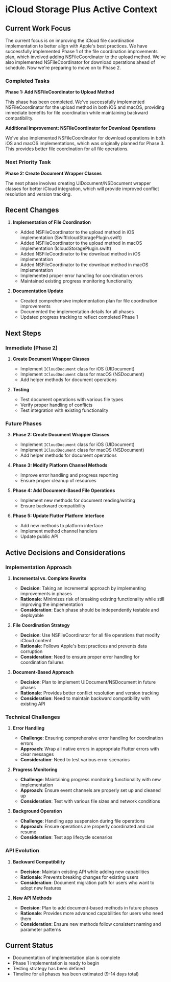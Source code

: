 # iCloud Storage Plus Active Context

## Current Work Focus

The current focus is on improving the iCloud file coordination implementation to better align with Apple's best practices. We have successfully implemented Phase 1 of the file coordination improvements plan, which involved adding NSFileCoordinator to the upload method. We've also implemented NSFileCoordinator for download operations ahead of schedule. Now we're preparing to move on to Phase 2.

### Completed Tasks

**Phase 1: Add NSFileCoordinator to Upload Method**

This phase has been completed. We've successfully implemented NSFileCoordinator for the upload method in both iOS and macOS, providing immediate benefits for file coordination while maintaining backward compatibility.

**Additional Improvement: NSFileCoordinator for Download Operations**

We've also implemented NSFileCoordinator for download operations in both iOS and macOS implementations, which was originally planned for Phase 3. This provides better file coordination for all file operations.

### Next Priority Task

**Phase 2: Create Document Wrapper Classes**

The next phase involves creating UIDocument/NSDocument wrapper classes for better iCloud integration, which will provide improved conflict resolution and version tracking.

## Recent Changes

1. **Implementation of File Coordination**
   - Added NSFileCoordinator to the upload method in iOS implementation (SwiftIcloudStoragePlugin.swift)
   - Added NSFileCoordinator to the upload method in macOS implementation (IcloudStoragePlugin.swift)
   - Added NSFileCoordinator to the download method in iOS implementation
   - Added NSFileCoordinator to the download method in macOS implementation
   - Implemented proper error handling for coordination errors
   - Maintained existing progress monitoring functionality

2. **Documentation Update**
   - Created comprehensive implementation plan for file coordination improvements
   - Documented the implementation details for all phases
   - Updated progress tracking to reflect completed Phase 1

## Next Steps

### Immediate (Phase 2)

1. **Create Document Wrapper Classes**
   - Implement `ICloudDocument` class for iOS (UIDocument)
   - Implement `ICloudDocument` class for macOS (NSDocument)
   - Add helper methods for document operations

2. **Testing**
   - Test document operations with various file types
   - Verify proper handling of conflicts
   - Test integration with existing functionality

### Future Phases

3. **Phase 2: Create Document Wrapper Classes**
   - Implement `ICloudDocument` class for iOS (UIDocument)
   - Implement `ICloudDocument` class for macOS (NSDocument)
   - Add helper methods for document operations

4. **Phase 3: Modify Platform Channel Methods**
   - Improve error handling and progress reporting
   - Ensure proper cleanup of resources

5. **Phase 4: Add Document-Based File Operations**
   - Implement new methods for document reading/writing
   - Ensure backward compatibility

6. **Phase 5: Update Flutter Platform Interface**
   - Add new methods to platform interface
   - Implement method channel handlers
   - Update public API

## Active Decisions and Considerations

### Implementation Approach

1. **Incremental vs. Complete Rewrite**
   - **Decision**: Taking an incremental approach by implementing improvements in phases
   - **Rationale**: Minimizes risk of breaking existing functionality while still improving the implementation
   - **Consideration**: Each phase should be independently testable and deployable

2. **File Coordination Strategy**
   - **Decision**: Use NSFileCoordinator for all file operations that modify iCloud content
   - **Rationale**: Follows Apple's best practices and prevents data corruption
   - **Consideration**: Need to ensure proper error handling for coordination failures

3. **Document-Based Approach**
   - **Decision**: Plan to implement UIDocument/NSDocument in future phases
   - **Rationale**: Provides better conflict resolution and version tracking
   - **Consideration**: Need to maintain backward compatibility with existing API

### Technical Challenges

1. **Error Handling**
   - **Challenge**: Ensuring comprehensive error handling for coordination errors
   - **Approach**: Wrap all native errors in appropriate Flutter errors with clear messages
   - **Consideration**: Need to test various error scenarios

2. **Progress Monitoring**
   - **Challenge**: Maintaining progress monitoring functionality with new implementation
   - **Approach**: Ensure event channels are properly set up and cleaned up
   - **Consideration**: Test with various file sizes and network conditions

3. **Background Operation**
   - **Challenge**: Handling app suspension during file operations
   - **Approach**: Ensure operations are properly coordinated and can resume
   - **Consideration**: Test app lifecycle scenarios

### API Evolution

1. **Backward Compatibility**
   - **Decision**: Maintain existing API while adding new capabilities
   - **Rationale**: Prevents breaking changes for existing users
   - **Consideration**: Document migration path for users who want to adopt new features

2. **New API Methods**
   - **Decision**: Plan to add document-based methods in future phases
   - **Rationale**: Provides more advanced capabilities for users who need them
   - **Consideration**: Ensure new methods follow consistent naming and parameter patterns

## Current Status

- Documentation of implementation plan is complete
- Phase 1 implementation is ready to begin
- Testing strategy has been defined
- Timeline for all phases has been estimated (9-14 days total)
